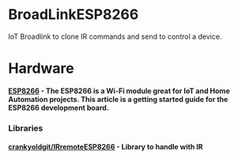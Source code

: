 # BroadLinkESP8266

IoT Broadlink to clone IR commands and send to control a device.

# Hardware

#### [ESP8266](https://randomnerdtutorials.com/getting-started-with-esp8266-wifi-transceiver-review/) - The ESP8266 is a Wi-Fi module great for IoT and Home Automation projects. This article is a getting started guide for the ESP8266 development board.

 
### Libraries

#### [crankyoldgit/IRremoteESP8266](https://github.com/crankyoldgit/IRremoteESP8266?utm_source=platformio&utm_medium=piohome) - Library to handle with IR